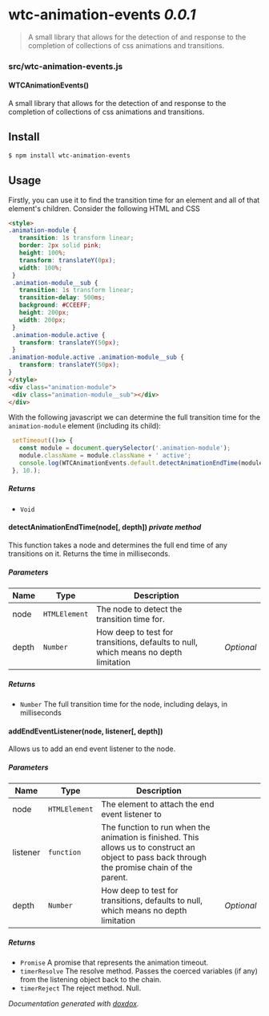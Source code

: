 # wtc-animation-events *0.0.1*

> A small library that allows for the detection of and response to the completion of collections of css animations and transitions.


### src/wtc-animation-events.js


#### WTCAnimationEvents() 

A small library that allows for the detection of and response to the completion of collections of css animations and transitions.
## Install
```sh
$ npm install wtc-animation-events
```
## Usage
Firstly, you can use it to find the transition time for an element and all of that element's children. Consider the following HTML and CSS
```html
<style>
.animation-module {
   transition: 1s transform linear;
   border: 2px solid pink;
   height: 100%;
   transform: translateY(0px);
   width: 100%;
 }
 .animation-module__sub {
   transition: 1s transform linear;
   transition-delay: 500ms;
   background: #CCEEFF;
   height: 200px;
   width: 200px;
 }
 .animation-module.active {
   transform: translateY(50px);
 }
.animation-module.active .animation-module__sub {
   transform: translateY(50px);
}
</style>
<div class="animation-module">
 <div class="animation-module__sub"></div>
</div>
```

With the following javascript we can determine the full transition time for the `animation-module` element (including its child):
```javascript
 setTimeout(()=> {
   const module = document.querySelector('.animation-module');
   module.className = module.className + ' active';
   console.log(WTCAnimationEvents.default.detectAnimationEndTime(module)); // 1500
 }, 10.);
```






##### Returns


- `Void`



#### detectAnimationEndTime(node[, depth])  *private method*

This function takes a node and determines the full end time of any transitions
on it. Returns the time in milliseconds.




##### Parameters

| Name | Type | Description |  |
| ---- | ---- | ----------- | -------- |
| node | `HTMLElement`  | The node to detect the transition time for. | &nbsp; |
| depth | `Number`  | How deep to test for transitions, defaults to null, which means no depth limitation | *Optional* |




##### Returns


- `Number`  The full transition time for the node, including delays, in milliseconds



#### addEndEventListener(node, listener[, depth]) 

Allows us to add an end event listener to the node.




##### Parameters

| Name | Type | Description |  |
| ---- | ---- | ----------- | -------- |
| node | `HTMLElement`  | The element to attach the end event listener to | &nbsp; |
| listener | `function`  | The function to run when the animation is finished. This allows us to construct an object to pass back through the promise chain of the parent. | &nbsp; |
| depth | `Number`  | How deep to test for transitions, defaults to null, which means no depth limitation | *Optional* |




##### Returns


- `Promise`  A promise that represents the animation timeout.
- `timerResolve`  The resolve method. Passes the coerced variables (if any) from the listening object back to the chain.
- `timerReject`  The reject method. Null.




*Documentation generated with [doxdox](https://github.com/neogeek/doxdox).*
